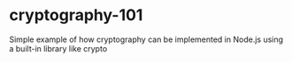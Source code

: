 # cryptography-101
Simple example of how cryptography can be implemented in Node.js using a built-in library like crypto
